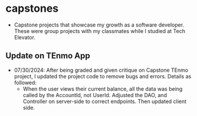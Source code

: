 # capstones
- Capstone projects that showcase my growth as a software developer. These were group projects with my classmates while I studied at Tech Elevator. 


## Update on TEnmo App
- 07/30/2024: After being graded and given critique on Capstone TEnmo project, I updated the project code to remove bugs and errors. Details as followed:
    - When the user views their current balance, all the data was being called by the AccountId, not UserId. Adjusted the DAO, and Controller on server-side to correct endpoints. Then updated client side.
    
